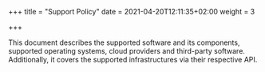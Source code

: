 
+++
title = "Support Policy"
date = 2021-04-20T12:11:35+02:00
weight = 3

+++

This document describes the supported software and its components, supported operating systems, cloud providers and third-party software. Additionally, it covers the supported infrastructures via their respective API. 
